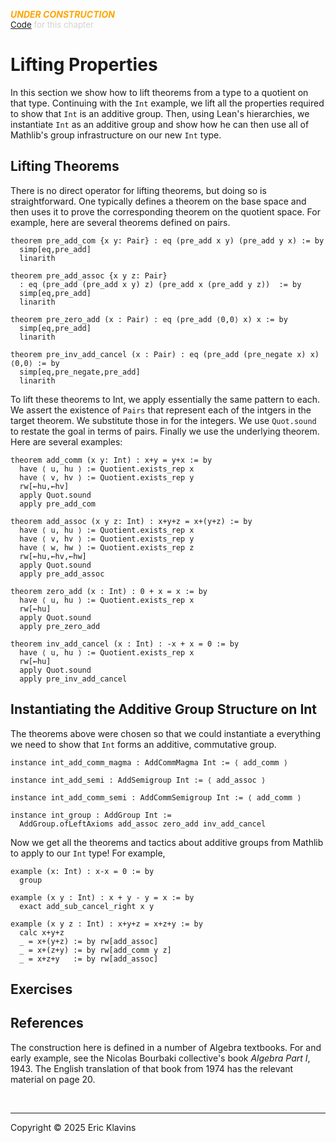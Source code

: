
<div style='display:none'>
--  Copyright (C) 2025  Eric Klavins
--
--  This program is free software: you can redistribute it and/or modify
--  it under the terms of the GNU General Public License as published by
--  the Free Software Foundation, either version 3 of the License, or
--  (at your option) any later version.   
</div>

<span style='color: orange'>***UNDER CONSTRUCTION***</span><br>
<span style='color: lightgray; font-size: 10pt'><a href='https://github.com/klavins/LeanBook/blob/main/main/../LeanBook/Chapters/Integers/Properties.lean'>Code</a> for this chapter</span>
 # Lifting Properties

In this section we show how to lift theorems from a type to a quotient on that type. Continuing with the `Int` example, we lift all the properties required to show that `Int` is an additive group. Then, using Lean's hierarchies, we instantiate `Int` as an additive group and show how he can then use all of Mathlib's group infrastructure on our new `Int` type.

## Lifting Theorems

There is no direct operator for lifting theorems, but doing so is straightforward. One typically defines a theorem on the base space and then uses it to prove the corresponding theorem on the quotient space. For example, here are several theorems defined on pairs. 
```lean
theorem pre_add_com {x y: Pair} : eq (pre_add x y) (pre_add y x) := by
  simp[eq,pre_add]
  linarith

theorem pre_add_assoc {x y z: Pair}
  : eq (pre_add (pre_add x y) z) (pre_add x (pre_add y z))  := by
  simp[eq,pre_add]
  linarith

theorem pre_zero_add (x : Pair) : eq (pre_add ⟨0,0⟩ x) x := by
  simp[eq,pre_add]
  linarith

theorem pre_inv_add_cancel (x : Pair) : eq (pre_add (pre_negate x) x) ⟨0,0⟩ := by
  simp[eq,pre_negate,pre_add]
  linarith
```
 To lift these theorems to Int, we apply essentially the same pattern to each. We assert the existence of `Pairs` that represent each of the intgers in the target theorem. We substitute those in for the integers. We use `Quot.sound` to restate the goal in terms of pairs. Finally we use the underlying theorem. Here are several examples: 
```lean
theorem add_comm (x y: Int) : x+y = y+x := by
  have ⟨ u, hu ⟩ := Quotient.exists_rep x
  have ⟨ v, hv ⟩ := Quotient.exists_rep y
  rw[←hu,←hv]
  apply Quot.sound
  apply pre_add_com

theorem add_assoc (x y z: Int) : x+y+z = x+(y+z) := by
  have ⟨ u, hu ⟩ := Quotient.exists_rep x
  have ⟨ v, hv ⟩ := Quotient.exists_rep y
  have ⟨ w, hw ⟩ := Quotient.exists_rep z
  rw[←hu,←hv,←hw]
  apply Quot.sound
  apply pre_add_assoc

theorem zero_add (x : Int) : 0 + x = x := by
  have ⟨ u, hu ⟩ := Quotient.exists_rep x
  rw[←hu]
  apply Quot.sound
  apply pre_zero_add

theorem inv_add_cancel (x : Int) : -x + x = 0 := by
  have ⟨ u, hu ⟩ := Quotient.exists_rep x
  rw[←hu]
  apply Quot.sound
  apply pre_inv_add_cancel
```
 ## Instantiating the Additive Group Structure on Int

The theorems above were chosen so that we could instantiate a everything we need to show that `Int` forms an additive, commutative group. 
```lean
instance int_add_comm_magma : AddCommMagma Int := ⟨ add_comm ⟩

instance int_add_semi : AddSemigroup Int := ⟨ add_assoc ⟩

instance int_add_comm_semi : AddCommSemigroup Int := ⟨ add_comm ⟩

instance int_group : AddGroup Int :=
  AddGroup.ofLeftAxioms add_assoc zero_add inv_add_cancel
```
 Now we get all the theorems and tactics about additive groups from Mathlib to apply to our `Int` type! For example, 
```lean
example (x: Int) : x-x = 0 := by
  group

example (x y : Int) : x + y - y = x := by
  exact add_sub_cancel_right x y

example (x y z : Int) : x+y+z = x+z+y := by
  calc x+y+z
  _ = x+(y+z) := by rw[add_assoc]
  _ = x+(z+y) := by rw[add_comm y z]
  _ = x+z+y   := by rw[add_assoc]
```
 ## Exercises 
 ## References

The construction here is defined in a number of Algebra textbooks. For and early example, see the Nicolas Bourbaki collective's book _Algebra Part I_, 1943. The English translation of that book from 1974 has the relevant material on page 20. 

<div style='height=50px'>&nbsp;</div><hr>
Copyright © 2025 Eric Klavins
